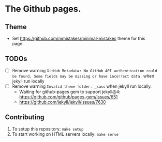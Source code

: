 # The Github pages.

## Theme
- Set https://github.com/mmistakes/minimal-mistakes theme for this page.

## TODOs
- [ ] Remove warning `GitHub Metadata: No GitHub API authentication could be found. Some fields may be missing or have incorrect data.` when jekyll run locally
- [ ] Remove warning `Invalid theme folder: _sass` when jekyll run locally.
    - Waiting for github-pages gem to support jekyll@4: https://github.com/github/pages-gem/issues/651
	- https://github.com/jekyll/jekyll/issues/7630

## Contributing
1. To setup this repository: `make setup`
1. To start working on HTML servers locally: `make serve`
